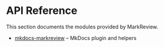 # API Reference

This section documents the modules provided by MarkReview.

- [mkdocs-markreview](mkdocs.md) – MkDocs plugin and helpers
